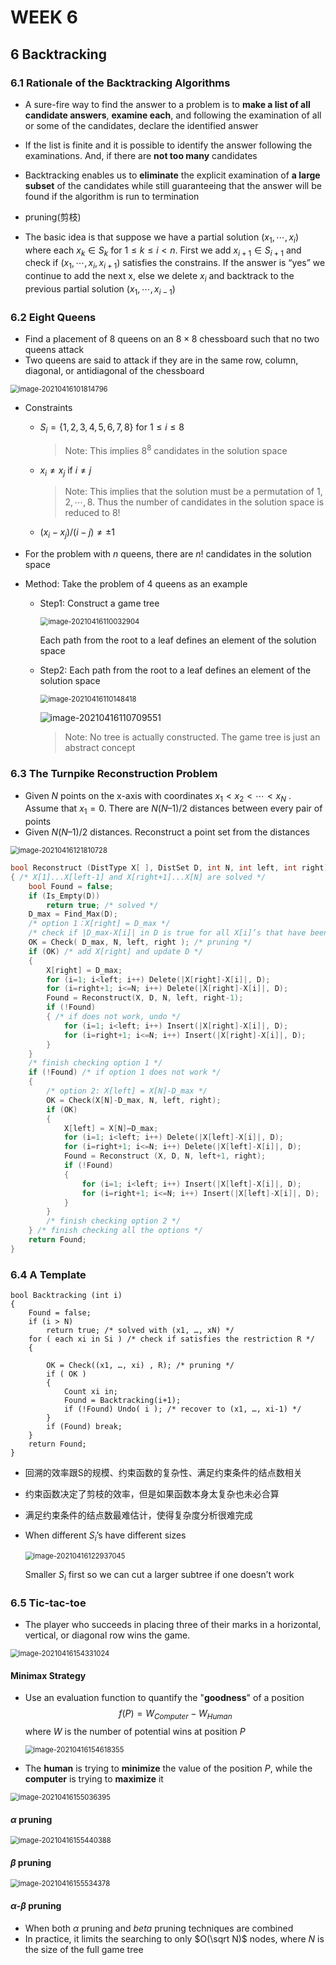 # WEEK 6

## 6 Backtracking

### 6.1 Rationale of the Backtracking Algorithms

- A sure-fire way to find the answer to a problem is to **make a list of all candidate answers**, **examine each**, and following the examination of all or some of the candidates, declare the identified answer

- If the list is finite and it is possible to identify the answer following the examinations. And, if there are **not too many** candidates
- Backtracking enables us to **eliminate** the explicit examination of **a large subset** of the candidates while still guaranteeing that the answer will be found if the algorithm is run to termination
- pruning(剪枝)
- The basic idea is that suppose we have a partial solution $( x_1, \cdots , x_i )$ where each $x_k \in S_k$ for  $1 \leq k \leq i < n$.   First we add  $x_{i+1}\in S_{i+1}$ and check if $( x_1, \cdots , x_i ,x_{i+1})$ satisfies the constrains.  If the answer is “yes” we continue to add the next x, else we delete $x_i$ and backtrack to the previous partial solution $( x_1, \cdots , x_{i-1} )$

### 6.2 Eight Queens

- Find a placement of  8 queens on an $8 \times 8$ chessboard such that no two queens attack
- Two queens are said to attack if they are in the same row, column, diagonal, or antidiagonal of the chessboard

<img src="picture/image-20210416101814796.png" alt="image-20210416101814796" style="zoom:80%;" />

- Constraints

  - $S_i=\{1,2,3,4,5,6,7,8\}$ for $1\leq i\leq 8$

    > Note: This implies $8^8$ candidates in the solution space

  - $x_i\neq x_j$ if $i\neq j$

    > Note: This implies that the solution must be a permutation of $1, 2, \cdots , 8$. Thus the number of candidates in the solution space is reduced to $8!$

  - $(x_i-x_j)/(i-j)\neq \pm 1$

- For the problem with $n$ queens, there are $n!$ candidates in the solution space

- Method: Take the problem of 4 queens as an example

  - Step1: Construct a game tree

    <img src="picture/image-20210416110032904.png" alt="image-20210416110032904" style="zoom:80%;" />

    Each path from the root to a leaf defines an element of the solution space

  - Step2: Each path from the root to a leaf defines an element of the solution space

    <img src="picture/image-20210416110148418.png" alt="image-20210416110148418" style="zoom:80%;" />

    ![image-20210416110709551](picture/image-20210416110709551.png)

    > Note: No tree is actually constructed.  The game tree is just an abstract concept

### 6.3 The Turnpike Reconstruction Problem

- Given $N$ points on the x-axis with coordinates $x_1 <  x_2 <\cdots < x_N$ .  Assume that $x_1 = 0$.  There are $N ( N – 1 ) / 2$ distances between every pair of points
- Given $N ( N – 1 ) / 2$ distances.  Reconstruct a point set from the distances

<img src="picture/image-20210416121810728.png" alt="image-20210416121810728" style="zoom:80%;" />

```c
bool Reconstruct (DistType X[ ], DistSet D, int N, int left, int right)
{ /* X[1]...X[left-1] and X[right+1]...X[N] are solved */
	bool Found = false;
    if (Is_Empty(D))
        return true; /* solved */
    D_max = Find_Max(D);
    /* option 1：X[right] = D_max */
    /* check if |D_max-X[i]| in D is true for all X[i]’s that have been solved */
    OK = Check( D_max, N, left, right ); /* pruning */
    if (OK) /* add X[right] and update D */
    { 
        X[right] = D_max;
        for (i=1; i<left; i++) Delete(|X[right]-X[i]|, D);
        for (i=right+1; i<=N; i++) Delete(|X[right]-X[i]|, D);
        Found = Reconstruct(X, D, N, left, right-1);
        if (!Found) 
        { /* if does not work, undo */
            for (i=1; i<left; i++) Insert(|X[right]-X[i]|, D);
            for (i=right+1; i<=N; i++) Insert(|X[right]-X[i]|, D);
        }
    }
    /* finish checking option 1 */
    if (!Found) /* if option 1 does not work */
    { 
        /* option 2: X[left] = X[N]-D_max */
        OK = Check(X[N]-D_max, N, left, right);
        if (OK) 
        {
            X[left] = X[N]–D_max;
            for (i=1; i<left; i++) Delete(|X[left]-X[i]|, D);
            for (i=right+1; i<=N; i++) Delete(|X[left]-X[i]|, D);
            Found = Reconstruct (X, D, N, left+1, right);
            if (!Found) 
            {
                for (i=1; i<left; i++) Insert(|X[left]-X[i]|, D);
                for (i=right+1; i<=N; i++) Insert(|X[left]-X[i]|, D);
            }
        }
        /* finish checking option 2 */
    } /* finish checking all the options */  
    return Found;
}
```

### 6.4 A Template

```pseudocode
bool Backtracking (int i)
{   
	Found = false;
    if (i > N)
        return true; /* solved with (x1, …, xN) */
    for ( each xi in Si ) /* check if satisfies the restriction R */
    { 
        
        OK = Check((x1, …, xi) , R); /* pruning */
        if ( OK ) 
        {
            Count xi in;
            Found = Backtracking(i+1);
            if (!Found) Undo( i ); /* recover to (x1, …, xi-1) */
        }
        if (Found) break; 
    }
    return Found;
}
```

- 回溯的效率跟S的规模、约束函数的复杂性、满足约束条件的结点数相关

- 约束函数决定了剪枝的效率，但是如果函数本身太复杂也未必合算

- 满足约束条件的结点数最难估计，使得复杂度分析很难完成

- When different $S_i$’s have different sizes

  <img src="picture/image-20210416122937045.png" alt="image-20210416122937045" style="zoom:80%;" />

  Smaller $S_i$ first so we can cut a larger subtree if one doesn’t work

### 6.5 Tic-tac-toe

- The player who succeeds in placing three of their marks in a horizontal, vertical, or diagonal row wins the game.

<img src="picture/image-20210416154331024.png" alt="image-20210416154331024" style="zoom:80%;" />

#### Minimax Strategy

- Use an evaluation function to quantify the "**goodness**" of a position
  $$
  f(P)=W_{Computer}-W_{Human}
  $$
  where $W$ is the number of potential wins at position $P$

  <img src="picture/image-20210416154618355.png" alt="image-20210416154618355" style="zoom:80%;" />

- The **human** is trying to **minimize** the value of the position $P$, while the **computer** is trying to **maximize** it

<img src="picture/image-20210416155036395.png" alt="image-20210416155036395" style="zoom:80%;" />

#### $\alpha$ pruning

<img src="picture/image-20210416155440388.png" alt="image-20210416155440388" style="zoom:80%;" />

#### $\beta$  pruning

<img src="picture/image-20210416155534378.png" alt="image-20210416155534378" style="zoom:80%;" />

#### $\alpha$-$\beta$ pruning

- When both $\alpha$ pruning and $beta$ pruning techniques are combined
- In practice, it limits the searching to only $O(\sqrt N)$ nodes, where $N$ is the size of the full game tree